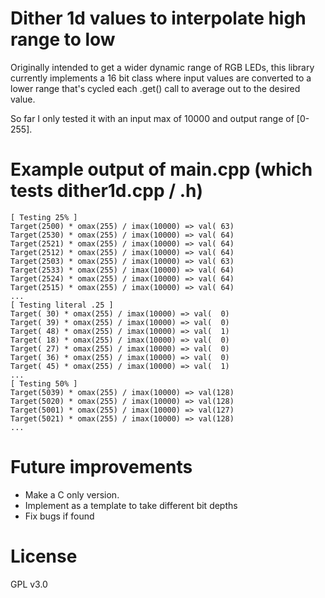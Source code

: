 # Dither 1d values to interpolate high range to low

Originally intended to get a wider dynamic range of RGB LEDs, this
library currently implements a 16 bit class where input values
are converted to a lower range that's cycled each .get() call
to average out to the desired value.

So far I only tested it with an input max of 10000 and output
range of [0-255].

# Example output of main.cpp (which tests dither1d.cpp / .h)
```
[ Testing 25% ]
Target(2500) * omax(255) / imax(10000) => val( 63)
Target(2530) * omax(255) / imax(10000) => val( 64)
Target(2521) * omax(255) / imax(10000) => val( 64)
Target(2512) * omax(255) / imax(10000) => val( 64)
Target(2503) * omax(255) / imax(10000) => val( 63)
Target(2533) * omax(255) / imax(10000) => val( 64)
Target(2524) * omax(255) / imax(10000) => val( 64)
Target(2515) * omax(255) / imax(10000) => val( 64)
...
[ Testing literal .25 ]
Target( 30) * omax(255) / imax(10000) => val(  0)
Target( 39) * omax(255) / imax(10000) => val(  0)
Target( 48) * omax(255) / imax(10000) => val(  1)
Target( 18) * omax(255) / imax(10000) => val(  0)
Target( 27) * omax(255) / imax(10000) => val(  0)
Target( 36) * omax(255) / imax(10000) => val(  0)
Target( 45) * omax(255) / imax(10000) => val(  1)
...
[ Testing 50% ]
Target(5039) * omax(255) / imax(10000) => val(128)
Target(5020) * omax(255) / imax(10000) => val(128)
Target(5001) * omax(255) / imax(10000) => val(127)
Target(5021) * omax(255) / imax(10000) => val(128)
...
```

# Future improvements

* Make a C only version.
* Implement as a template to take different bit depths
* Fix bugs if found

# License

GPL v3.0
